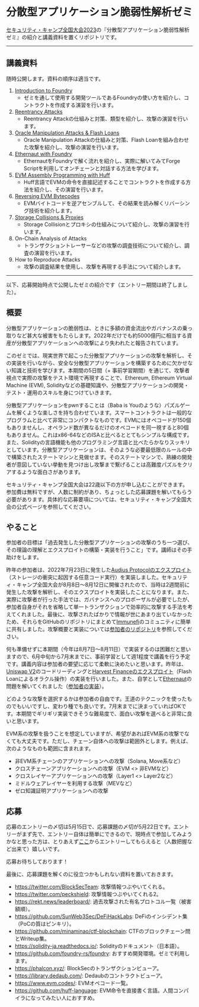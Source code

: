 # 分散型アプリケーション脆弱性解析ゼミ

[セキュリティ・キャンプ全国大会2023](https://www.ipa.go.jp/jinzai/security-camp/2023/zenkoku/index.html)の『分散型アプリケーション脆弱性解析ゼミ』の紹介と講義資料を置くリポジトリです。

---

## 講義資料

随時公開します。資料の順序は適当です。

1. [Introduction to Foundry](course/foundry)
	- ゼミを通して使用する開発ツールであるFoundryの使い方を紹介し、コントラクトを作成する演習を行います。
2. [Reentrancy Attacks](course/reentrancy)
	- Reentrancy Attackの仕組みと対策、類型を紹介し、攻撃の演習を行います。
3. [Oracle Manipulation Attacks & Flash Loans](course/oracle-manipulation)
	- Oracle Manipulation Attackの仕組みと対策、Flash Loanを組み合わせた攻撃を紹介し、攻撃の演習を行います。
4. [Ethernaut with Foundry](course/ethernaut)
	- EthernautをFoundryで解く流れを紹介し、実際に解いてみてForge Scriptを利用してオンチェーンと対話する方法を学びます。
5. [EVM Assembly Programming with Huff](course/evm-with-huff)
	- Huff言語でEVMの命令を直接記述することでコントラクトを作成する方法を紹介し、その演習を行います。
6. [Reversing EVM Bytecodes](course/reversing-evm)
	- EVMバイトコードを逆アセンブルして、その結果を読み解くリバーシング技術を紹介します。
7. [Storage Collisions & Proxies](course/storage-collision)
	- Storage Collisionとプロキシの仕組みについて紹介し、攻撃の演習を行います。
8. On-Chain Analysis of Attacks
	- トランザクショントレーサーなどの攻撃の調査技術について紹介し、調査の演習を行います。
9. How to Reproduce Attacks
	- 攻撃の調査結果を使用し、攻撃を再現する手法について紹介します。

---

以下、応募開始時点で公開したゼミの紹介です（エントリー期間は終了しました）。

## 概要

分散型アプリケーションの脆弱性は、ときに多額の資金流出やガバナンスの乗っ取りなど甚大な被害をもたらします。2022年だけでも約5000億円に相当する資産が分散型アプリケーションへの攻撃により失われたと報告されています。

このゼミでは、現実世界で起こった分散型アプリケーションの攻撃を解析し、その実装を行いながら、安全な分散型アプリケーションを構築するために欠かせない知識と技術を学びます。本期間の5日間（+ 事前学習期間）を通じて、攻撃者視点で実際の攻撃をテスト環境で再現することで、Ethereum, Ethereum Virtual Machine (EVM), Solidityなどの基礎知識や、分散型アプリケーションの開発・テスト・運用のスキルを身につけていきます。

分散型アプリケーションをpwnすることは（Baba is Youのような）パズルゲームを解くような楽しさを持ち合わせています。スマートコントラクトは一般的なプログラムと比べて非常にコンパクトなものです。EVMにはオペコードが150個もありませんし、オペランド数が異なるだけのオペコードを同一視すると80個もありません。これはx86-64などのISAと比べるととてもシンプルな構成です。また、Solidityの言語機能も他のプログラミング言語と比べたらかなりスッキリとしています。分散型アプリケーションは、そのような必要最低限のルールの中で構築されたステートマシンと見做せます。そのステートマシンで、熟練の開発者が意図していない挙動を見つけ出し攻撃まで繋げることは高難度パズルをクリアするような面白さがあります。

セキュリティ・キャンプ全国大会は22歳以下の方が申し込むことができます。参加費は無料ですが、人数に制約があり、ちょっとした応募課題を解いてもらう必要があります。具体的な応募要項については、セキュリティ・キャンプ全国大会の公式ページを参照してください。

## やること

参加者の目標は「過去発生した分散型アプリケーションの攻撃のうち一つ選び、その理論の理解とエクスプロイトの構築・実装を行うこと」です。講師はその手助けをします。

昨年の参加者は、2022年7月23日に発生した[Audius Protocolのエクスプロイト](https://blog.audius.co/article/audius-governance-takeover-post-mortem-7-23-22)（ストレージの衝突に起因する任意コード実行）を実装しました。セキュリティ・キャンプ全国大会が8月8日〜8月12日に開催されたので、当時は2週間前に発生した攻撃を解析し、そのエクスプロイトを実装したことになります。また、実際に攻撃者が行った手法では、ガバナンスへのプロポーザルが必要でしたが、参加者自身がそれを省略して単一トランザクションで効率的に攻撃する手法を考えてくれました。最後に、攻撃されたばかりで情報が世にあまり出ていなかったため、それらをGitHubのリポジトリにまとめて[Immunefi](https://immunefi.com/)のコミュニティに簡単に共有しました。攻撃概要と実装については[参加者のリポジトリ](https://github.com/nukanoto/audius-exploit)を参照してください。

何も準備せずに本期間（今年は8月7日〜8月11日）で実装するのは困難だと思いますので、6月中旬から7月末までに、事前学習として週1程度で講義を行う予定です。講義内容は参加者の要望に応じて柔軟に決めたいと思います。昨年は、[Uniswap V2](https://github.com/Uniswap/v2-core)のコードリーディングと[Harvest Financeのエクスプロイト](https://medium.com/harvest-finance/harvest-flashloan-economic-attack-post-mortem-3cf900d65217)（Flash Loanによるオラクル操作）の実装を行いました。また、自学として[Ethernaut](https://ethernaut.openzeppelin.com/)の問題を解いてくれました（[参加者の実装](https://github.com/nukanoto/ethernaut/tree/main/src)）。

どのような攻撃を選択するかは参加者の自由です。王道のテクニックを使ったものでもいいですし、変わり種でも良いです。7月末までに決まっていればOKです。本期間でギリギリ実装できそうな難易度で、面白い攻撃を選べると非常に良いと思います。

EVM系の攻撃を扱うことを想定していますが、希望があればEVM系の攻撃でなくても大丈夫です。ただし、チェーン自体への攻撃は範囲外とします。例えば、次のようなものも範囲に含まれます。
- 非EVM系チェーンのアプリケーションへの攻撃（Solana, Move系など）
- クロスチェーンアプリケーションへの攻撃（EVM <> 非EVMなど）
- クロスレイヤーアプリケーションへの攻撃（Layer1 <> Layer2など）
- ミドルウェアレイヤーを利用する攻撃（MEVなど）
- ゼロ知識証明アプリケーションへの攻撃

## 応募

応募のエントリーの〆切は5月15日で、応募課題の〆切が5月22日です。エントリーがまず先で、エントリー自体は簡単にできるので、現時点で参加してみようかなと思った方は、とりあえず[ここ](https://www.ipa.go.jp/jinzai/security-camp/2023/zenkoku/vote.html)からエントリーしてもらえると（人数把握など出来て）嬉しいです。

応募お待ちしております！

最後に、応募課題を解くのに役立つかもしれない資料を置いておきます。
- https://twitter.com/BlockSecTeam: 攻撃情報つぶやいてくれる。
- https://twitter.com/peckshield: 攻撃情報つぶやいてくれる2。
- https://rekt.news/leaderboard/: 過去攻撃された有名プロトコル一覧（被害額順）。
- https://github.com/SunWeb3Sec/DeFiHackLabs: DeFiのインシデント集（PoCの質はピンキリ）。
- https://github.com/minaminao/ctf-blockchain: CTFのブロックチェーン問とWriteup集。
- https://solidity-ja.readthedocs.io/: Solidityのドキュメント（日本語）。
- https://github.com/foundry-rs/foundry: おすすめ開発環境。ゼミで利用します。
- https://phalcon.xyz/: BlockSecのトランザクションビューア。
- https://library.dedaub.com/: Dedaubのコントラクトビューア。
- https://www.evm.codes/: EVMオペコード一覧。
- https://github.com/huff-language: EVM命令を直接書く言語。人間コンパイラになってみたい人におすすめ。
